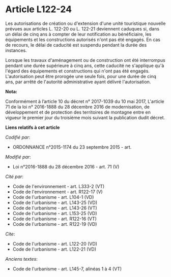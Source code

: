 # Article L122-24

Les autorisations de création ou d'extension d'une unité touristique nouvelle prévues aux articles L. 122-20 ou L. 122-21
deviennent caduques si, dans un délai de cinq ans à compter de leur notification au bénéficiaire, les équipements et les
constructions autorisés n'ont pas été engagés. En cas de recours, le délai de caducité est suspendu pendant la durée des
instances. 

Lorsque les travaux d'aménagement ou de construction ont été interrompus pendant une durée supérieure à cinq ans, cette
caducité ne s'applique qu'à l'égard des équipements et constructions qui n'ont pas été engagés. L'autorisation peut être
prorogée une seule fois, pour une durée de cinq ans, par arrêté de l'autorité administrative ayant délivré l'autorisation.

**Nota:**

Conformément à l’article 10 du décret n° 2017-1039 du 10 mai 2017, L'article 71 de la loi n° 2016-1888 du 28 décembre 2016 de
modernisation, de développement et de protection des territoires de montagne entre en vigueur le premier jour du troisième
mois suivant la publication dudit décret.

**Liens relatifs à cet article**

_Codifié par_:

  - ORDONNANCE n°2015-1174 du 23 septembre 2015 - art.

_Modifié par_:

  - Loi n°2016-1888 du 28 décembre 2016 - art. 71 (V)

_Cité par_:

  - Code de l'environnement - art. L333-2 (VT)
  - Code de l'environnement - art. R122-17 (V)
  - Code de l'urbanisme - art. L104-1 (VD)
  - Code de l'urbanisme - art. L143-25 (VD)
  - Code de l'urbanisme - art. L143-26 (VT)
  - Code de l'urbanisme - art. L153-25 (VD)
  - Code de l'urbanisme - art. R122-16 (VT)
  - Code de l'urbanisme - art. R122-19 (VD)

_Cite_:

  - Code de l'urbanisme - art. L122-20 (VD)
  - Code de l'urbanisme - art. L122-21 (VD)

_Anciens textes_:

  - Code de l'urbanisme - art. L145-7, alinéas 1 à 4 (VT)
